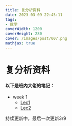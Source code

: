 ```yaml
---
title: 复分析资料
date: 2023-03-09 22:45:11
tags:
- 数学
coverWidth: 1200
coverHeight: 280
cover: /images/post/007.png
mathjax: true
---
```


# 复分析资料

#### 以下是班内大佬的笔记：

- week 1
  - [Lec1](https://blog.adydio.top/files/Lec1.pdf/)
  - [Lec2](https://blog.adydio.top/files/Lec2.pdf/)

持续更新中，最后一次更新3/9
